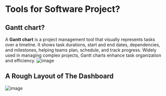 # Tools for Software Project?

## Gantt chart?
A **Gantt chart** is a project management tool that visually represents tasks over a timeline. It shows task durations, start and end dates, dependencies, and milestones, helping teams plan, schedule, and track progress. Widely used in managing complex projects, Gantt charts enhance task organization and efficiency.
![image](https://github.com/user-attachments/assets/6e66740e-743c-4e11-8daf-45dabad446cd)

## A Rough Layout of The Dashboard
![image](https://github.com/user-attachments/assets/e6614452-384d-479c-ac22-b57f818ecc77)

